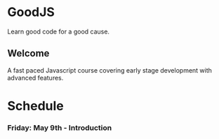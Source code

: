 GoodJS
======
Learn good code for a good cause.

## Welcome
A fast paced Javascript course covering early stage development with advanced features.

# Schedule
### Friday: May 9th - Introduction



